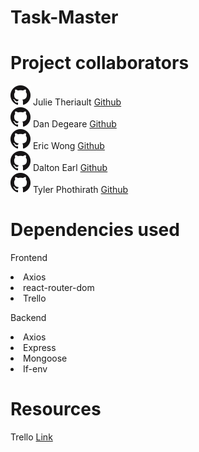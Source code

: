# Task-Master

# Project collaborators

 <img src ="readme/images/githubLogo.png"> Julie Theriault <a href ="https://github.com/JulieT2319">Github</a><br>
 <img src ="readme/images/githubLogo.png"> Dan Degeare <a href ="https://github.com/DanDukes">Github</a><br>
 <img src ="readme/images/githubLogo.png"> Eric Wong <a href ="https://github.com/Ericcwong/">Github</a><br>
 <img src ="readme/images/githubLogo.png"> Dalton Earl <a href ="https://github.com/Dalton-Earl">Github</a><br>
 <img src ="readme/images/githubLogo.png"> Tyler Phothirath <a href ="https://github.com/tylerphopho">Github</a>

# Dependencies used
Frontend
<li>Axios</li>
<li>react-router-dom</li>
<li>Trello</li>


Backend
<li>Axios</li>
<li>Express</li>
<li>Mongoose</li>
<li>If-env</li>

# Resources
Trello <a href = "https://developer.atlassian.com/cloud/trello/rest/">Link </a>